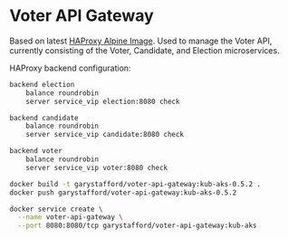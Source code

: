 # Voter API Gateway

Based on latest [HAProxy Alpine Image](https://hub.docker.com/_/haproxy/). Used to manage the Voter API, currently consisting of the Voter, Candidate, and Election microservices.

HAProxy backend configuration:

```bash
backend election
    balance roundrobin
    server service_vip election:8080 check

backend candidate
    balance roundrobin
    server service_vip candidate:8080 check

backend voter
    balance roundrobin
    server service_vip voter:8080 check
```

```bash
docker build -t garystafford/voter-api-gateway:kub-aks-0.5.2 .
docker push garystafford/voter-api-gateway:kub-aks-0.5.2
```

```bash
docker service create \
  --name voter-api-gateway \
  --port 8080:8080/tcp garystafford/voter-api-gateway:kub-aks
```
